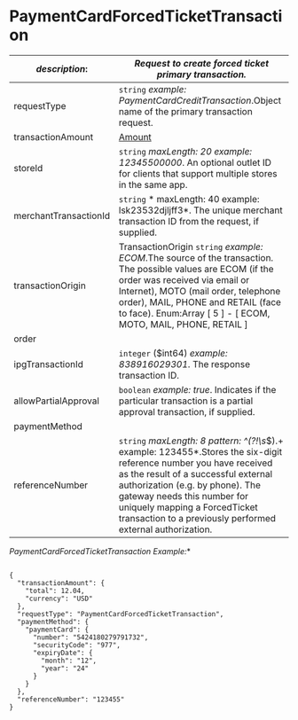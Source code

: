 
# PaymentCardForcedTicketTransaction

| *description*:   | *Request to create forced ticket primary transaction.*|
|----|----|
| requestType |    ``` string ```  *example:   PaymentCardCreditTransaction*.Object name of the primary transaction request.|
| transactionAmount | [Amount](?path=docs/schemas-md/Amount.md)|
| storeId |    ``` string ```  *maxLength: 20  example: 12345500000*. An optional outlet ID for clients that support multiple stores in the same app.|
| merchantTransactionId |    ``` string ```   * maxLength: 40 example: lsk23532djljff3*. The unique merchant transaction ID from the request, if supplied.|
| transactionOrigin |  TransactionOrigin  ``` string ```  *example: ECOM*.The source of the transaction. The possible values are ECOM (if the order was received via email or Internet), MOTO (mail order, telephone order), MAIL, PHONE and RETAIL (face to face). Enum:Array [ 5 ] - [ ECOM, MOTO, MAIL, PHONE, RETAIL ]|
| order |    |
| ipgTransactionId |    ``` integer ``` ($int64)  *example: 838916029301*. The response transaction ID.|
| allowPartialApproval |    ``` boolean ```  *example: true*. Indicates if the particular transaction is a partial approval transaction, if supplied.|
| paymentMethod |    |
| referenceNumber |    ``` string ```  *maxLength: 8  pattern: ^(?!\s*$).+  example: 123455*.Stores the six-digit reference number you have received as the result of a successful external authorization (e.g. by phone). The gateway needs this number for uniquely mapping a ForcedTicket transaction to a previously performed external authorization.|   

*PaymentCardForcedTicketTransaction Example:**

```{r}

{
  "transactionAmount": {
    "total": 12.04,
    "currency": "USD"
  },
  "requestType": "PaymentCardForcedTicketTransaction",
  "paymentMethod": {
    "paymentCard": {
      "number": "5424180279791732",
      "securityCode": "977",
      "expiryDate": {
        "month": "12",
        "year": "24"
      }
    }
  },
  "referenceNumber": "123455"
}
```
